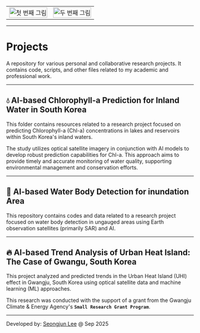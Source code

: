 <table>
  <tr>
    <td align="center" width="50%">
      <img src="https://eoimages.gsfc.nasa.gov/images/imagerecords/7000/7424/neoglobes_oct2006.jpg" alt="첫 번째 그림" width="100%"/>
    </td>
    <td align="center" width="50%">
      <img src="https://www.noaa.gov/sites/default/files/styles/landscape_width_1275/public/2022-03/PHOTO-Climate-Collage-Diagonal-Design-NOAA-Communications-NO-NOAA-Logo.jpg?h=6f2719d3&itok=5z66VZJv" alt="두 번째 그림" width="100%"/>
    </td>
  </tr>
</table>

---

# Projects
A repository for various personal and collaborative research projects. It contains code, scripts, and other files related to my academic and professional work.

---

## 💧 AI-based Chlorophyll-a Prediction for Inland Water in South Korea
This folder contains resources related to a research project focused on predicting Chlorophyll-a (Chl-a) concentrations in lakes and reservoirs within South Korea's inland waters.

The study utilizes optical satellite imagery in conjunction with AI models to develop robust prediction capabilities for Chl-a. This approach aims to provide timely and accurate monitoring of water quality, supporting environmental management and conservation efforts.

---

## 🌊 AI-based Water Body Detection for inundation Area
This repository contains codes and data related to a research project focused on water body detection in ungauged areas using Earth observation satellites (primarily SAR) and AI.

---

## 🔥 AI-based Trend Analysis of Urban Heat Island: The Case of Gwangu, South Korea
This project analyzed and predicted trends in the Urban Heat Island (UHI) effect in Gwangju, South Korea using optical satellite data and machine learning (ML) approaches.

This research was conducted with the support of a grant from the Gwangju Climate & Energy Agency's **`Small Research Grant Program`**.

---

Developed by: [Seongjun Lee](mailto:seongjunlee4473@gmail.com?subject=Questions%20for%20GitHub%20projects) @ Sep 2025
